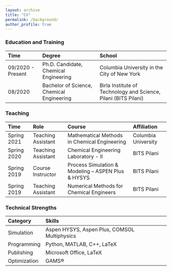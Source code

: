 ```yaml
---
layout: archive
title: "CV"
permalink: /background/
author_profile: true
---
```



### Education and Training

|Time|Degree|School|
|:-|:-|:-|
|09/2020 - Present | Ph.D. Candidate, Chemical Engineering | Columbia University in the City of New York
|08/2020|Bachelor of Science, Chemical Engineering | Birla Institute of Technology and Science, Pilani (BITS Pilani)


### Teaching

|Time|Role|Course|Affiliation|
|:-|:-|:-|:-|
|Spring 2021|Teaching Assistant|Mathematical Methods in Chemical Engineering|Columbia University|
|Spring 2020|Teaching Assistant|Chemical Engineering Laboratory - II|BITS Pilani|
|Spring 2019|Course Instructor|Process Simulation & Modeling – ASPEN Plus & HYSYS|BITS Pilani|
|Spring 2019|Teaching Assistant|Numerical Methods for Chemical Engineers|BITS Pilani|

<!-- ### Professional Service

|Time|Role|Organization|
|:-|:-|:-|
|02/2020 - Present|Reviewer|Journal of Computers and Chemical Engineering|
 -->

### Technical Strengths

|Category|Skills|
|:-|:-|
|Simulation         |Aspen HYSYS, Aspen Plus, COMSOL Multiphysics|
|Programming        |Python, MATLAB, C++, LaTeX|
|Publishing        	|Microsoft Office, LaTeX|
|Optimization      	|GAMS®|
 